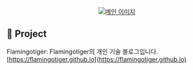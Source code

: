 <div align="center">
<a href="https://hakbeomhong.netlify.app/"> <img src="https://github.com/flamingotiger/flamingotiger/assets/29449263/da9cf774-b624-4a59-84ad-31930dcc47f8" alt="메인 이미지"/>
 </a>
</div>

## 🚀 Project

Flamingotiger: Flamingotiger의 개인 기술 블로그입니다. [https://flamingotiger.github.io](https://flamingotiger.github.io)
 
<!--
**flamingotiger/flamingotiger** is a ✨ _special_ ✨ repository because its `README.md` (this file) appears on your GitHub profile.

Here are some ideas to get you started:

- 🔭 I’m currently working on ...
- 🌱 I’m currently learning ...
- 👯 I’m looking to collaborate on ...
- 🤔 I’m looking for help with ...
- 💬 Ask me about ...
- 📫 How to reach me: ...
- 😄 Pronouns: ...
- ⚡ Fun fact: ...
-->
